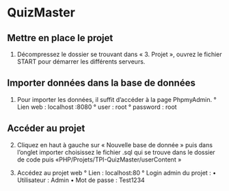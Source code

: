 # QuizMaster

## Mettre en place le projet
1. Décompressez le dossier se trouvant dans « 3. Projet », ouvrez le fichier START pour démarrer les différents serveurs.

## Importer données dans la base de données
1. Pour importer les données, il suffit d’accéder à la page PhpmyAdmin.
  ° Lien web : localhost :8080
  ° user : root
  ° password : root

## Accéder au projet  
2. Cliquez en haut à gauche sur « Nouvelle base de donnée » puis dans l’onglet importer choisissez le fichier .sql qui se trouve dans le dossier de code puis «PHP/Projets/TPI-QuizMaster/userContent »

3. Accédez au projet web
  ° Lien : localhost:80
  ° Login admin du projet :
    •	Utilisateur : Admin
    •	Mot de passe : Test1234
